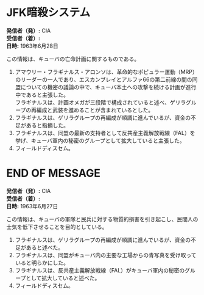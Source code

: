 # JFK暗殺システム

**発信者（発）:** CIA  
**受信者（着）:**  
**日時:** 1963年6月28日  

この情報は、キューバの亡命計画に関するものである。  
1. アマウリー・フラギナルス・アロンソは、革命的なポピュラー運動（MRP）のリーダーの一人であり、エスカンブレイとアルファ66の第二前線の間の同盟についての機密の議論の中で、キューバ本土への攻撃を続ける計画が進行中であると主張した。  
フラギナルスは、計画オメガが三段階で構成されていると述べ、ゲリラグループの再編成と武装を進めることが含まれているとした。  
2. フラギナルスは、ゲリラグループの再編成が順調に進んでいるが、資金の不足があると指摘した。  
3. フラギナルスは、同盟の最新の支持者として反共産主義解放戦線（FAL）を挙げ、キューバ軍内の秘密のグループとして拡大していると主張した。  
4. フィールドディスセム。  

# END OF MESSAGE

**発信者（発）:** CIA  
**受信者（着）:**  
**日時:** 1963年6月27日  

この情報は、キューバの軍隊と民兵に対する物質的損害を引き起こし、民間人の士気を低下させることを目的としている。  
1. フラギナルスは、ゲリラグループの再編成が順調に進んでいるが、資金の不足があると述べた。  
2. フラギナルスは、同盟がキューバ内の主要な工場からの青写真を受け取っていると明らかにした。  
3. フラギナルスは、反共産主義解放戦線（FAL）がキューバ軍内の秘密のグループとして拡大していると述べた。  
4. フィールドディスセム。